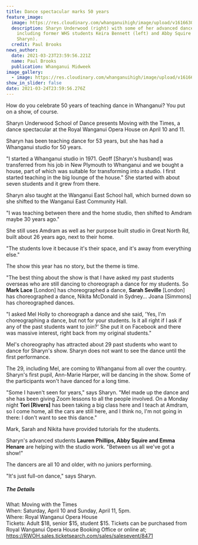 ```yaml
---
title: Dance spectacular marks 50 years
feature_image:
  image: https://res.cloudinary.com/whanganuihigh/image/upload/v1616630536/News/Sharyn_Underwood_50_yrs._Midweek_24.3.21._Phto_Paul_Brooks.jpg
  description: Sharyn Underwood (right) with some of her advanced dancers,
    including former WHS students Keira Bennett (left) and Abby Squire (next to
    Sharyn).
  credit: Paul Brooks
news_author:
  date: 2021-03-23T23:59:56.221Z
  name: Paul Brooks
  publication: Whanganui Midweek
image_gallery:
  - image: https://res.cloudinary.com/whanganuihigh/image/upload/v1616632218/News/moving_800x794_303946729.jpg
show_in_slider: false
date: 2021-03-24T23:59:56.276Z
---
```

How do you celebrate 50 years of teaching dance in Whanganui? You put on a show, of course.

Sharyn Underwood School of Dance presents Moving with the Times, a dance spectacular at the Royal Wanganui Opera House on April 10 and 11.

Sharyn has been teaching dance for 53 years, but she has had a Whanganui studio for 50 years.

"I started a Whanganui studio in 1971. Geoff [Sharyn's husband] was transferred from his job in New Plymouth to Whanganui and we bought a house, part of which was suitable for transforming into a studio. I first started teaching in the big lounge of the house."
She started with about seven students and it grew from there.

Sharyn also taught at the Wanganui East School hall, which burned down so she shifted to the Wanganui East Community Hall.

"I was teaching between there and the home studio, then shifted to Amdram maybe 30 years ago."

She still uses Amdram as well as her purpose built studio in Great North Rd, built about 26 years ago, next to their home.

"The students love it because it's their space, and it's away from everything else."

The show this year has no story, but the theme is time.

"The best thing about the show is that I have asked my past students overseas who are still dancing to choreograph a dance for my students. So **Mark Lace** [London] has choreographed a dance, **Sarah Seville** [London] has choreographed a dance, Nikita McDonald in Sydney... Joana [Simmons] has choreographed dances.

"I asked Mel Holly to choreograph a dance and she said, 'Yes, I'm choreographing a dance, but not for your students. Is it all right if I ask if any of the past students want to join?' She put it on Facebook and there was massive interest, right back from my original students."

Mel's choreography has attracted about 29 past students who want to dance for Sharyn's show. Sharyn does not want to see the dance until the first performance.

The 29, including Mel, are coming to Whanganui from all over the country. Sharyn's first pupil, Ann-Marie Harper, will be dancing in the show. Some of the participants won't have danced for a long time.

"Some I haven't seen for years," says Sharyn. "Mel made up the dance and she has been giving Zoom lessons to all the people involved. On a Monday night **Tori [Rivers]** has been taking a big class here and I teach at Amdram, so I come home, all the cars are still here, and I think no, I'm not going in there: I don't want to see this dance."

Mark, Sarah and Nikita have provided tutorials for the students.

Sharyn's advanced students **Lauren Phillips, Abby Squire and Emma Henare** are helping with the studio work. "Between us all we've got a show!"

The dancers are all 10 and older, with no juniors performing.

"It's just full-on dance," says Sharyn.

##### The Details  
What: Moving with the Times  
When: Saturday, April 10 and Sunday, April 11, 5pm.  
Where: Royal Wanganui Opera House  
Tickets: Adult $18, senior $15, student $15. Tickets can be purchased from Royal Wanganui Opera House Booking Office or online at;  
https://RWOH.sales.ticketsearch.com/sales/salesevent/8471